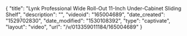 {
    "title": "Lynk Professional Wide Roll-Out 11-Inch Under-Cabinet Sliding Shelf",
    "description": "",
    "videoid": "165004689",
    "date_created": "1529702830",
    "date_modified": "1530108392",
    "type": "captivate",
    "layout": "video",
    "url": "\/v\/013359011184\/165004689"
}